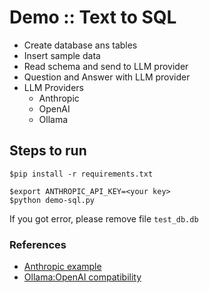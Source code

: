 # Demo :: Text to SQL
* Create database ans tables
* Insert sample data
* Read schema and send to LLM provider
* Question and Answer with LLM provider
* LLM Providers
  *  Anthropic
  *  OpenAI
  *  Ollama 

## Steps to run
```
$pip install -r requirements.txt

$export ANTHROPIC_API_KEY=<your key>
$python demo-sql.py
```

If you got error, please remove file `test_db.db`


### References
* [Anthropic example](https://github.com/anthropics/anthropic-cookbook/tree/main/skills/text_to_sql)
* [Ollama:OpenAI compatibility](https://ollama.com/blog/openai-compatibility)
